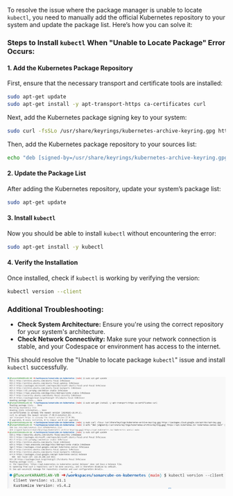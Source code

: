 To resolve the issue where the package manager is unable to locate `kubectl`, you need to manually add the official Kubernetes repository to your system and update the package list. Here’s how you can solve it:

### Steps to Install `kubectl` When "Unable to Locate Package" Error Occurs:

#### 1. **Add the Kubernetes Package Repository**

First, ensure that the necessary transport and certificate tools are installed:

```bash
sudo apt-get update
sudo apt-get install -y apt-transport-https ca-certificates curl
```

Next, add the Kubernetes package signing key to your system:

```bash
sudo curl -fsSLo /usr/share/keyrings/kubernetes-archive-keyring.gpg https://packages.cloud.google.com/apt/doc/apt-key.gpg
```

Then, add the Kubernetes package repository to your sources list:

```bash
echo "deb [signed-by=/usr/share/keyrings/kubernetes-archive-keyring.gpg] https://apt.kubernetes.io/ kubernetes-xenial main" | sudo tee /etc/apt/sources.list.d/kubernetes.list
```

#### 2. **Update the Package List**

After adding the Kubernetes repository, update your system’s package list:

```bash
sudo apt-get update
```

#### 3. **Install `kubectl`**

Now you should be able to install `kubectl` without encountering the error:

```bash
sudo apt-get install -y kubectl
```

#### 4. **Verify the Installation**

Once installed, check if `kubectl` is working by verifying the version:

```bash
kubectl version --client
```

### Additional Troubleshooting:
- **Check System Architecture:** Ensure you're using the correct repository for your system's architecture.
- **Check Network Connectivity:** Make sure your network connection is stable, and your Codespace or environment has access to the internet.

This should resolve the "Unable to locate package `kubectl`" issue and install `kubectl` successfully.

![Solved](../images/errors/conntrack-error-solve-result-1.png)
![Solved](../images/errors/conntrack-error-solve-result-2.png)

